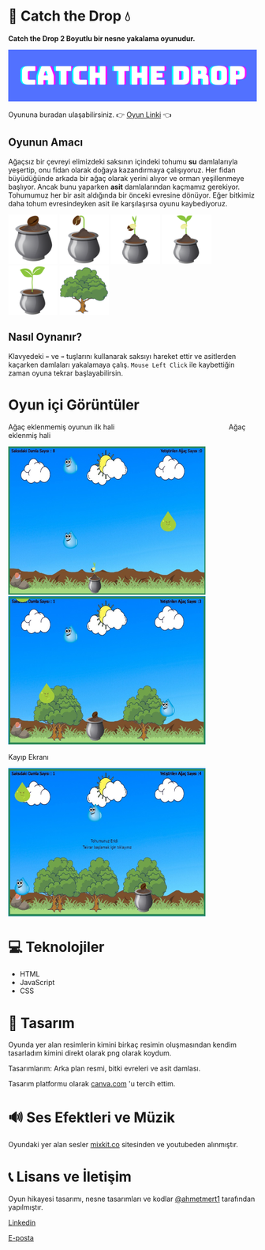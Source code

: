 #  🌱 Catch the Drop 💧

<b>Catch the Drop 2 Boyutlu bir nesne yakalama oyunudur.</b>

<img src="CATCH THE DROP.png">

Oyununa buradan ulaşabilirsiniz. 👉 [Oyun Linki](https://ahmetmert1.github.io/Catch-the-Drop/) 👈

## Oyunun Amacı
Ağaçsız bir çevreyi elimizdeki saksının içindeki tohumu <b>su</b> damlalarıyla yeşertip, onu fidan olarak doğaya kazandırmaya çalışıyoruz.
Her fidan büyüdüğünde arkada bir ağaç olarak yerini alıyor ve orman yeşillenmeye başlıyor.
Ancak bunu yaparken <b>asit</b> damlalarından kaçmamız gerekiyor. Tohumumuz her bir asit aldığında bir önceki evresine dönüyor.
Eğer bitkimiz daha tohum evresindeyken asit ile karşılaşırsa oyunu kaybediyoruz.

<img src="images/bitki1.png" width="100" height="100"> <img src="images/bitki2.png" width="100" height="100"> <img src="images/bitki3.png" width="100" height="100"> <img src="images/bitki4.png" width="100" height="100"> <img src="images/bitki5.png" width="100" height="100"> <img src="images/agac.png" width="100" height="100">

## Nasıl Oynanır?
Klavyedeki `⬅️` ve `➡️` tuşlarını kullanarak saksıyı hareket ettir ve asitlerden kaçarken damlaları yakalamaya çalış.
`Mouse Left Click` ile kaybettiğin zaman oyuna tekrar başlayabilirsin.

# Oyun içi Görüntüler
Ağaç eklenmemiş oyunun ilk hali &emsp;&emsp;&emsp;&emsp;&emsp;&emsp;&emsp;&emsp;&emsp;&emsp;&emsp;&emsp;&emsp;&emsp;&emsp;&emsp;     Ağaç eklenmiş hali

<img src="oyunicigoruntuler/ilkhali2.jpeg"  width="400" height="300">   <img src="oyunicigoruntuler/agacEklenmis2.jpeg"  width="400" height="300">

Kayıp Ekranı

<img src="oyunicigoruntuler/kaybettiniz2.jpeg" width="400" height="300">

 
# 💻 Teknolojiler 
- HTML 
- JavaScript 
- CSS


# 🎨 Tasarım 
Oyunda yer alan resimlerin kimini birkaç resimin oluşmasından kendim tasarladım kimini direkt olarak png olarak koydum.

Tasarımlarım: Arka plan resmi, bitki evreleri ve asit damlası.

Tasarım platformu olarak [canva.com](https://www.canva.com/) 'u tercih ettim.

# 🔊 Ses Efektleri ve Müzik 
Oyundaki yer alan sesler [mixkit.co](https://mixkit.co/) sitesinden ve youtubeden alınmıştır.


# 📞 Lisans ve İletişim
Oyun hikayesi tasarımı, nesne tasarımları ve kodlar  [@ahmetmert1](https://github.com/ahmetmert1) tarafından yapılmıştır. 

[Linkedin](https://www.linkedin.com/in/ahmet-mert-öz)

[E-posta](ahmetmertoz11@gmail.com)
